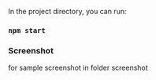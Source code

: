 

In the project directory, you can run:

### `npm start`

### Screenshot

for sample screenshot in folder screenshot